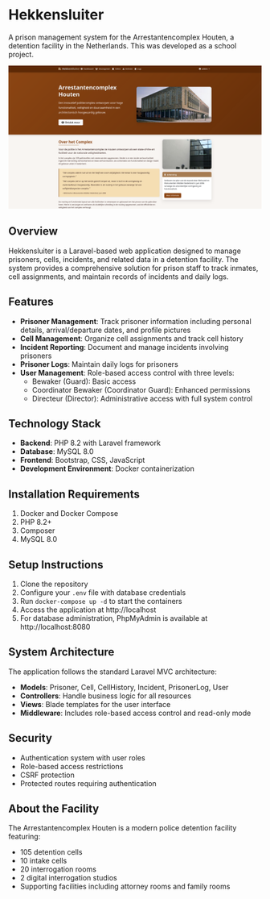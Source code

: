 # Hekkensluiter

A prison management system for the Arrestantencomplex Houten, a detention facility in the Netherlands. This was developed as a school project.

![Hekkensluiter Welcome Screen](/resources/assets/welcome-screenshot.png)

## Overview

Hekkensluiter is a Laravel-based web application designed to manage prisoners, cells, incidents, and related data in a detention facility. The system provides a comprehensive solution for prison staff to track inmates, cell assignments, and maintain records of incidents and daily logs.

## Features

- **Prisoner Management**: Track prisoner information including personal details, arrival/departure dates, and profile pictures
- **Cell Management**: Organize cell assignments and track cell history
- **Incident Reporting**: Document and manage incidents involving prisoners
- **Prisoner Logs**: Maintain daily logs for prisoners
- **User Management**: Role-based access control with three levels:
  - Bewaker (Guard): Basic access
  - Coordinator Bewaker (Coordinator Guard): Enhanced permissions
  - Directeur (Director): Administrative access with full system control

## Technology Stack

- **Backend**: PHP 8.2 with Laravel framework
- **Database**: MySQL 8.0
- **Frontend**: Bootstrap, CSS, JavaScript
- **Development Environment**: Docker containerization

## Installation Requirements

1. Docker and Docker Compose
2. PHP 8.2+
3. Composer
4. MySQL 8.0

## Setup Instructions

1. Clone the repository
2. Configure your `.env` file with database credentials
3. Run `docker-compose up -d` to start the containers
4. Access the application at http://localhost
5. For database administration, PhpMyAdmin is available at http://localhost:8080

## System Architecture

The application follows the standard Laravel MVC architecture:
- **Models**: Prisoner, Cell, CellHistory, Incident, PrisonerLog, User
- **Controllers**: Handle business logic for all resources
- **Views**: Blade templates for the user interface
- **Middleware**: Includes role-based access control and read-only mode

## Security

- Authentication system with user roles
- Role-based access restrictions
- CSRF protection
- Protected routes requiring authentication

## About the Facility

The Arrestantencomplex Houten is a modern police detention facility featuring:
- 105 detention cells
- 10 intake cells
- 20 interrogation rooms
- 2 digital interrogation studios
- Supporting facilities including attorney rooms and family rooms